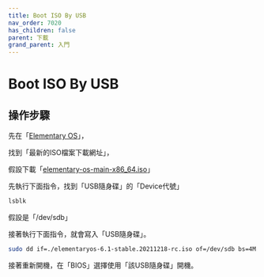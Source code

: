```yaml
---
title: Boot ISO By USB
nav_order: 7020
has_children: false
parent: 下載
grand_parent: 入門
---
```



# Boot ISO By USB

## 操作步驟

先在「[Elementary OS](https://elementary.io/)」，

找到「最新的ISO檔案下載網址」，

假設下載「[elementary-os-main-x86_64.iso](https://sgp1.dl.elementary.io/download/MTY1MDM2Njc3NQ==/elementaryos-6.1-stable.20211218-rc.iso)」

先執行下面指令，找到「USB隨身碟」的「Device代號」

``` sh
lsblk
```

假設是「/dev/sdb」

接著執行下面指令，就會寫入「USB隨身碟」。

``` sh
sudo dd if=./elementaryos-6.1-stable.20211218-rc.iso of=/dev/sdb bs=4M status=progress && sync
```

接著重新開機，在「BIOS」選擇使用「該USB隨身碟」開機。
